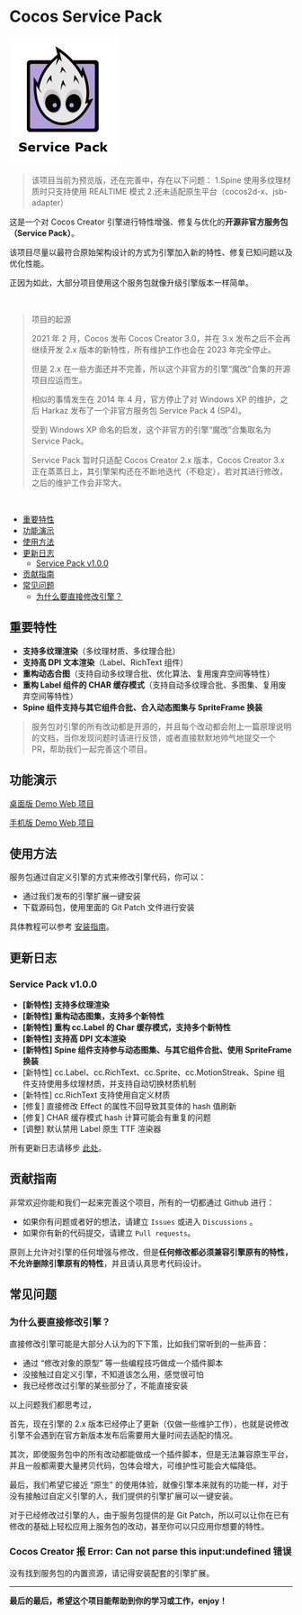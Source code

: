 # Cocos Service Pack

![logo](/docs/static/img/logo2.png)

> 该项目当前为预览版，还在完善中，存在以下问题：
> 1.Spine 使用多纹理材质时只支持使用 REALTIME 模式
> 2.还未适配原生平台（cocos2d-x、jsb-adapter）

这是一个对 Cocos Creator 引擎进行特性增强、修复与优化的**开源非官方服务包（Service Pack）**。

该项目尽量以最符合原始架构设计的方式为引擎加入新的特性、修复已知问题以及优化性能。

正因为如此，大部分项目使用这个服务包就像升级引擎版本一样简单。

<br>

> 项目的起源
> 
>2021 年 2 月，Cocos 发布 Cocos Creator 3.0，并在 3.x 发布之后不会再继续开发 2.x 版本的新特性，所有维护工作也会在 2023 年完全停止。
>
>但是 2.x 在一些方面还并不完善，所以这个非官方的引擎“魔改”合集的开源项目应运而生。
>
>相似的事情发生在 2014 年 4 月，官方停止了对 Windows XP 的维护，之后 Harkaz 发布了一个非官方服务包 Service Pack 4 (SP4)。
>
>受到 Windows XP 命名的启发，这个非官方的引擎“魔改”合集取名为 Service Pack。
>
>Service Pack 暂时只适配 Cocos Creator 2.x 版本，Cocos Creator 3.x 正在蒸蒸日上，其引擎架构还在不断地迭代（不稳定），若对其进行修改，之后的维护工作会非常大。

<br>

<!-- @import "[TOC]" {cmd="toc" depthFrom=2 depthTo=6 orderedList=false} -->

<!-- code_chunk_output -->

- [重要特性](#重要特性)
- [功能演示](#功能演示)
- [使用方法](#使用方法)
- [更新日志](#更新日志)
  - [Service Pack v1.0.0](#service-pack-v100)
- [贡献指南](#贡献指南)
- [常见问题](#常见问题)
  - [为什么要直接修改引擎？](#为什么要直接修改引擎)

<!-- /code_chunk_output -->

## 重要特性

- **支持多纹理渲染**（多纹理材质、多纹理合批）
- **支持高 DPI 文本渲染**（Label、RichText 组件）
- **重构动态合图**（支持自动多纹理合批、优化算法、复用废弃空间等特性）
- **重构 Label 组件的 CHAR 缓存模式**（支持自动多纹理合批、多图集、复用废弃空间等特性）
- **Spine 组件支持与其它组件合批、合入动态图集与 SpriteFrame 换装**

> 服务包对引擎的所有改动都是开源的，并且每个改动都会附上一篇原理说明的文档，当你发现问题时请进行反馈，或者直接默默地帅气地提交一个 PR，帮助我们一起完善这个项目。

## 功能演示

[桌面版 Demo Web 项目](https://smallmain.github.io/cocos-service-pack/demo/web-desktop/index.html)

[手机版 Demo Web 项目](https://smallmain.github.io/cocos-service-pack/demo/web-mobile/index.html)

## 使用方法

服务包通过自定义引擎的方式来修改引擎代码，你可以：

- 通过我们发布的引擎扩展一键安装
- 下载源码包，使用里面的 Git Patch 文件进行安装

具体教程可以参考 [安装指南](https://smallmain.github.io/cocos-service-pack/docs/installation-guide/installation-intro)。

## 更新日志

### Service Pack v1.0.0

- **[新特性] 支持多纹理渲染**
- **[新特性] 重构动态图集，支持多个新特性**
- **[新特性] 重构 cc.Label 的 Char 缓存模式，支持多个新特性**
- **[新特性] 支持高 DPI 文本渲染**
- **[新特性] Spine 组件支持参与动态图集、与其它组件合批、使用 SpriteFrame 换装**
- [新特性] cc.Label、cc.RichText、cc.Sprite、cc.MotionStreak、Spine 组件支持使用多纹理材质，并支持自动切换材质机制
- [新特性] cc.RichText 支持使用自定义材质
- [修复] 直接修改 Effect 的属性不回导致其变体的 hash 值刷新
- [修复] CHAR 缓存模式 hash 计算可能会有重复的问题
- [调整] 默认禁用 Label 原生 TTF 渲染器

所有更新日志请移步 [此处](https://smallmain.github.io/cocos-service-pack/docs/update-log)。

## 贡献指南

非常欢迎你能和我们一起来完善这个项目，所有的一切都通过 Github 进行：

- 如果你有问题或者好的想法，请建立 `Issues` 或进入 `Discussions` 。
- 如果你有新的代码提交，请建立 `Pull requests`。

原则上允许对引擎的任何增强与修改，但是**任何修改都必须兼容引擎原有的特性，不允许删除引擎原有的特性**，并且请认真思考代码设计。

## 常见问题

### 为什么要直接修改引擎？

直接修改引擎可能是大部分人认为的下下策，比如我们常听到的一些声音：

- 通过 “修改对象的原型” 等一些编程技巧做成一个插件脚本
- 没接触过自定义引擎，不知道该怎么用，感觉很可怕
- 我已经修改过引擎的某些部分了，不能直接安装

以上问题我们都思考过，

首先，现在引擎的 2.x 版本已经停止了更新（仅做一些维护工作），也就是说修改引擎不会遇到在官方新版本发布后需要用大量时间去适配的情况。

其次，即使服务包中的所有改动都能做成一个插件脚本，但是无法兼容原生平台，并且一般都需要大量拷贝代码，包体会增大，可维护性可能会大幅降低。

最后，我们希望它接近 “原生” 的使用体验，就像引擎本来就有的功能一样，对于没有接触过自定义引擎的人，我们提供的引擎扩展可以一键安装。

对于已经修改过引擎的人，由于服务包提供的是 Git Patch，所以可以让你在已有修改的基础上轻松应用上服务包的改动，甚至你可以只应用你想要的特性。

### Cocos Creator 报 Error: Can not parse this input:undefined 错误

没有找到服务包的内置资源，请记得安装配套的引擎扩展。

---
**最后的最后，希望这个项目能帮助到你的学习或工作，enjoy！**
